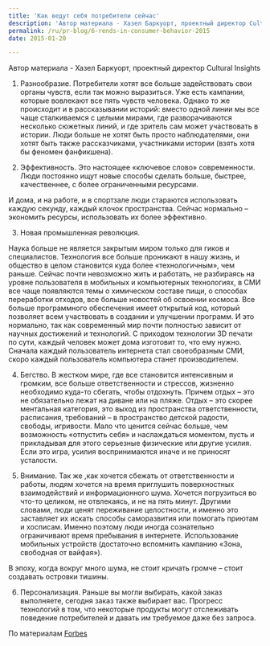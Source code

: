 ```yaml
---
title: 'Как ведут себя потребители сейчас'
description: 'Автор материала - Хазел Баркуорт, проектный директор Cultural Insights'
permalink: /ru/pr-blog/6-rends-in-consumer-behavior-2015
date: 2015-01-20

---
```


Автор материала - Хазел Баркуорт, проектный директор Cultural Insights

1. Разнообразие. Потребители хотят все больше задействовать свои органы чувств, если так можно выразиться. Уже есть кампании, которые вовлекают все пять чувств человека. Однако то же происходит и в рассказывании историй: вместо одной линии мы все чаще сталкиваемся с целыми мирами, где разворачиваются несколько сюжетных линий, и где зритель сам может участвовать в истории. Люди больше не хотят быть просто наблюдателями, они хотят быть также рассказчиками, участниками истории (взять хотя бы феномен фанфикшена).

2. Эффективность. Это настоящее «ключевое слово» современности. Люди постоянно ищут новые способы сделать больше, быстрее, качественнее, с более ограниченными ресурсами.

И дома, и на работе, и в спортзале люди стараются использовать каждую секунду, каждый клочок пространства. Сейчас нормально – экономить ресурсы, использовать их более эффективно.

3. Новая промышленная революция.

Наука больше не является закрытым миром только для гиков и специалистов. Технология все больше проникают в нашу жизнь, и общество в целом становится куда более «технологичным», чем раньше. Сейчас почти невозможно жить и работать, не разбираясь на уровне пользователя в мобильных и компьютерных технологиях, в СМИ все чаще появляются темы о химическом составе пищи, о способах переработки отходов, все больше новостей об освоении космоса. Все больше программного обеспечения имеет открытый код, который позволяет всем участвовать в создании и улучшении программ. И это нормально, так как современный мир почти полностью зависит от научных достижений и технологий. С приходом технологии 3D печати по сути, каждый человек может дома изготовит то, что ему нужно. Сначала каждый пользователь интернета стал своеобразным СМИ, скоро каждый пользователь компьютера станет производителем.

4. Бегство. В жестком мире, где все становится интенсивным и громким, все больше ответственности и стрессов, жизненно необходимо куда-то сбегать, чтобы отдохнуть. Причем отдых – это не обязательно лежат на диване или на пляже. Отдых – это скорее ментальная категория, это выход  из пространства ответственности, расписания, требований – в пространство детской радости, свободы, игривости. Мало что ценится сейчас больше, чем возможность «отпустить себя» и наслаждаться моментом, пусть и прикладывая для этого серьезные физические или другие усилия. Если это игра, усилия воспринимаются иначе и не приносят усталости.

5. Внимание. Так же ,как хочется сбежать от ответственности и работы, людям хочется на время приглушить  поверхностных взаимодействий и информационного шума. Хочется погрузиться во что-то целиком, не отвлекаясь, и не на пять минут. Другими словами, люди ценят переживание целостности, и именно это заставляет их искать способы саморазвития или помогать приютам и хосписам. Именно поэтому люди иногда сознательно ограничивают время пребывания в интернете. Использование мобильных устройств (достаточно вспомнить кампанию «Зона, свободная от вайфая»).

В эпоху, когда вокруг много шума, не стоит кричать громче – стоит создавать островки тишины.

6. Персонализация. Раньше вы могли выбирать, какой заказ выполняете, сегодня заказ также выбирает вас. Прогресс технологий в том, что некоторые продукты могут отслеживать поведение потребителей и давать им требуемое даже без запроса.

По материалам <a href="http://www.forbes.com/sites/onmarketing/2014/02/04/six-trends-that-will-shape-consumer-behavior-this-year/">Forbes</a>


